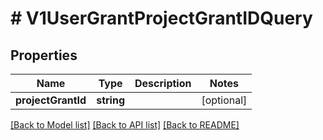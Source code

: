 # # V1UserGrantProjectGrantIDQuery

## Properties

Name | Type | Description | Notes
------------ | ------------- | ------------- | -------------
**projectGrantId** | **string** |  | [optional]

[[Back to Model list]](../../README.md#models) [[Back to API list]](../../README.md#endpoints) [[Back to README]](../../README.md)
